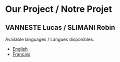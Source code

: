 # Our Project / Notre Projet
## VANNESTE Lucas / SLIMANI Robin
Available languages / Langues disponibles:

- [English](README.en.md)
- [Français](README.fr.md)
